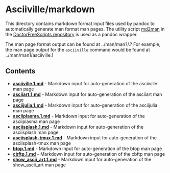# Asciiville/markdown

This directory contains markdown format input files used by pandoc to
automatically generate man format man pages. The utility script
[md2man](https://gitlab.com/doctorfree/DoctorFreeScripts/-/blob/master/scripts/md2man.sh)
in the [DoctorFreeScripts repository](https://gitlab.com/doctorfree/DoctorFreeScripts)
is used as a pandoc wrapper.

The man page format output can be found at ../man/man?/<command>.?
For example, the man page output for the `asciiville` command would be found at
../man/man1/asciiville.1

## Contents

- [**asciiville.1.md**](asciiville.1.md) - Markdown input for auto-generation of the asciiville man page
- [**asciiart.1.md**](asciiart.1.md) - Markdown input for auto-generation of the asciiart man page
- [**asciijulia.1.md**](asciijulia.1.md) - Markdown input for auto-generation of the asciijulia man page
- [**asciiplasma.1.md**](asciiplasma.1.md) - Markdown input for auto-generation of the asciiplasma man page
- [**asciisplash.1.md**](asciisplash.1.md) - Markdown input for auto-generation of the asciisplash man page
- [**asciisplash-tmux.1.md**](asciisplash-tmux.1.md) - Markdown input for auto-generation of the asciisplash-tmux man page
- [**btop.1.md**](btop.1.md) - Markdown input for auto-generation of the btop man page
- [**cbftp.1.md**](cbftp.1.md) - Markdown input for auto-generation of the cbftp man page
- [**show_ascii_art.1.md**](show_ascii_art.1.md) - Markdown input for auto-generation of the show_ascii_art man page
